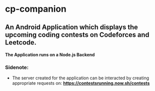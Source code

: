 # cp-companion

## An Android Application which displays the upcoming coding contests on Codeforces and Leetcode.

#### The Application runs on a Node.js Backend

### Sidenote:
- The server created for the application can be interacted by creating appropriate requests on: **https://contestsrunning.now.sh/contests**

